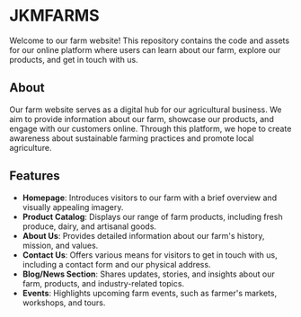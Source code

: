 # JKMFARMS

Welcome to our farm website! This repository contains the code and assets for our online platform where users can learn about our farm, explore our products, and get in touch with us.

## About

Our farm website serves as a digital hub for our agricultural business. We aim to provide information about our farm, showcase our products, and engage with our customers online. Through this platform, we hope to create awareness about sustainable farming practices and promote local agriculture.

## Features

- **Homepage**: Introduces visitors to our farm with a brief overview and visually appealing imagery.
- **Product Catalog**: Displays our range of farm products, including fresh produce, dairy, and artisanal goods.
- **About Us**: Provides detailed information about our farm's history, mission, and values.
- **Contact Us**: Offers various means for visitors to get in touch with us, including a contact form and our physical address.
- **Blog/News Section**: Shares updates, stories, and insights about our farm, products, and industry-related topics.
- **Events**: Highlights upcoming farm events, such as farmer's markets, workshops, and tours.
